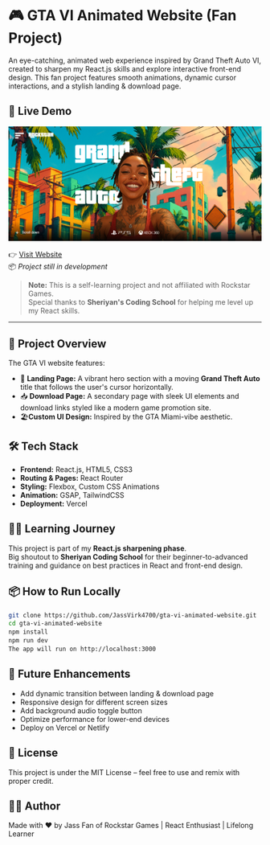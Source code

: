 # 🎮 GTA VI Animated Website (Fan Project)

An eye-catching, animated web experience inspired by Grand Theft Auto VI, created to sharpen my React.js skills and explore interactive front-end design. This fan project features smooth animations, dynamic cursor interactions, and a stylish landing & download page.

## 🚀 Live Demo

<a href="https://gta-vi-animated-react-website.vercel.app/">
        <img src="./public/main.png" alt="">
    </a>

👉 [Visit Website](https://gta-vi-animated-react-website.vercel.app/)  
📦 _Project still in development_


> **Note:** This is a self-learning project and not affiliated with Rockstar Games.  
> Special thanks to **Sheriyan's Coding School** for helping me level up my React skills.

---


## 🎯 Project Overview

The GTA VI website features:

- 🏁 **Landing Page:** A vibrant hero section with a moving **Grand Theft Auto** title that follows the user's cursor horizontally.
- 📥 **Download Page:** A secondary page with sleek UI elements and download links styled like a modern game promotion site.
- 🏖️**Custom UI Design:** Inspired by the GTA Miami-vibe aesthetic.


## 🛠️ Tech Stack

- **Frontend:** React.js, HTML5, CSS3
- **Routing & Pages:** React Router
- **Styling:** Flexbox, Custom CSS Animations
- **Animation:** GSAP, TailwindCSS
- **Deployment:** Vercel

## 🧑‍🏫 Learning Journey

This project is part of my **React.js sharpening phase**.  
Big shoutout to **Sheriyan Coding School** for their beginner-to-advanced training and guidance on best practices in React and front-end design.

## 📦 How to Run Locally

```bash
git clone https://github.com/JassVirk4700/gta-vi-animated-website.git
cd gta-vi-animated-website
npm install
npm run dev
The app will run on http://localhost:3000

```

## 🚧 Future Enhancements

- Add dynamic transition between landing & download page
- Responsive design for different screen sizes
- Add background audio toggle button
- Optimize performance for lower-end devices
- Deploy on Vercel or Netlify

## 📄 License
This project is under the MIT License – feel free to use and remix with proper credit.

## 👨‍💻 Author
Made with ❤️ by Jass
Fan of Rockstar Games | React Enthusiast | Lifelong Learner